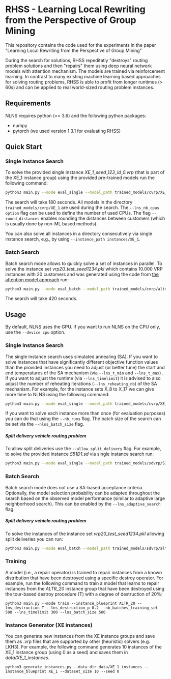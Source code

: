# RHSS - Learning Local Rewriting from the Perspective of Group Mining

This repository contains the code used for the experiments in the paper "Learning Local Rewriting from the Perspective of Group Mining" 

During the search for solutions, RHSS repeditatly "destroys" routing problem solutions and then "repairs" them using deep neural network models with attention mechanism. The models are trained via reinforcement learning. In contrast to many existing machine learning based approaches for solving routing problems, RHSS is able to profit from longer runtimes (> 60s) and can be applied to real world-sized routing problem instances.



## Requirements

NLNS requires python (>= 3.6) and the following python packages:

- numpy
- pytorch (we used version 1.3.1 for evaluating RHSS)

## Quick Start



### Single Instance Search

To solve the provided single instance *XE_1_seed_123_id_0.vrp* (that is part of the XE_1 instance group) using the provided pre-trained models run the following command: 


```bash
python3 main.py --mode eval_single --model_path trained_models/cvrp/XE_1 --instance_path instances/XE_1/XE_1_seed_123_id_0.vrp --lns_nb_cpus 10 --round_distances
```

The search will take 180 seconds. All models in the directory `trained_models/cvrp/XE_1` are used during the search. The `--lns_nb_cpus option` flag can be used to define the number of used CPUs. The flag `--round_distances` enables rounding the distances between customers (which is usually done by non-ML based methods).

You can also solve all instances in a directory consecutively via single instance search, e.g., by using `--instance_path instances/XE_1`.

###  Batch Search

Batch search mode allows to quickly solve a set of instances in parallel. To solve the instance set *vrp20_test_seed1234.pkl* which contains 10.000 VRP instances with 20 customers and was generated using the code from [the attention model approach](https://github.com/wouterkool/attention-learn-to-route/) run:

```bash
python3 main.py --mode eval_batch --model_path trained_models/cvrp/altr_C_20 --lns_nb_cpus 10 --instance_path instances/ALTR/vrp20_test_seed1234.pkl --lns_batch_size 1000 --lns_timelimit 420 --lns_adaptive_search 
```

The search will take 420 seconds.

## Usage

By default, NLNS uses the GPU. If you want to run NLNS on the CPU only, use the `--device cpu` option.

### Single Instance Search

The single instance search uses simulated annealing (SA). If you want to solve instances that have significantly different objective function values than the provided instances you need to adjust (or better tune) the start and end temperatures of the SA mechanism (via `--lns_t_min` and `--lns_t_max`) . If you want to adjust the runtime (via `--lns_timelimit`) it is advised to also adjust the number of reheating iterations (`--lns_reheating_nb`) of the SA mechanism. For example, for the instance sets X_8 to X_17 we can give more time to NLNS using the following command:

```bash
python3 main.py --mode eval_single --model_path trained_models/cvrp/XE_8 --instance_path instances/XE_8 --lns_nb_cpus 10 --round_distances --lns_timelimit 600 --lns_reheating_nb 10
```

If you want to solve each instance more than once (for evaluation purposes) you can do that using the `--nb_runs` flag. The batch size of the search can be set via the `--nlns_batch_size` flag.

##### Split delivery vehicle routing problem

To allow split deliveries use the `--allow_split_delivery` flag. For example, to solve the provided instance *S51D1.sd* via single instance search run: 

```bash
python3 main.py --mode eval_single --model_path trained_models/sdvrp/S101A1 --instance_path instances/S/S51D1.sd --lns_nb_cpus 10 --lns_t_min 0.1 --round_distances --allow_split_delivery
```

### Batch Search

Batch search mode does not use a SA-based acceptance criteria. Optionally, the model selection probability can be adapted throughout the search based on the observed model performance (similar to adaptive large neighborhood search). This can be enabled by the `--lns_adaptive_search` flag.

##### Split delivery vehicle routing problem

 To solve the instances of the instance set *vrp20_test_seed1234.pkl* allowing split deliveries you can run:

```bash
python3 main.py --mode eval_batch --model_path trained_models/sdvrp/altr_SD_20 --lns_nb_cpus 10 --instance_path instances/ALTR/vrp20_test_seed1234.pkl --lns_batch_size 1000 --lns_timelimit 600 --lns_adaptive_search --allow_split_delivery
```

### Training

A model (i.e., a repair operator) is trained to repair instances from a known distribution that have been destroyed using a specific destroy operator. For example, run the following command to train a model that learns to repair instances from the *ALTR_20* instance group that have been destroyed using the tour-based destroy procedure (T) with a degree of destruction of 20%:

```
python3 main.py --mode train --instance_blueprint ALTR_20 --lns_destruction T --lns_destruction_p 0.2 --nb_batches_training_set 500 --lns_timelimit 300 --lns_batch_size 500
```



### Instance Generator (XE instances)

You can generate new instances from the XE instance groups and save them as .vrp files that are  supported by other (heuristic) solvers (e.g. LKH3). For example, the following command generates 10 instances of the XE_1 instance group (using 0 as a seed) and saves them in *data/XE_1_instances*.

```
python3 generate_instances.py --data_dir data/XE_1_instances --instance_blueprint XE_1 --dataset_size 10 --seed 0
```

